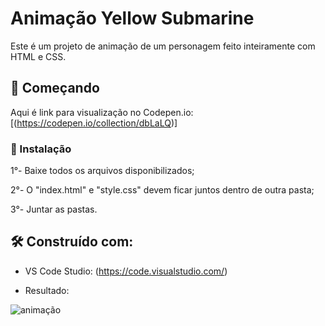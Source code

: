 # Animação Yellow Submarine

Este é um projeto de animação de um personagem feito inteiramente com HTML e CSS.

## 🚀 Começando

Aqui é link para visualização no Codepen.io: [(https://codepen.io/collection/dbLaLQ)]

### 🔧 Instalação

1°- Baixe todos os arquivos disponibilizados;

2°-  O "index.html" e "style.css" devem ficar juntos dentro de outra pasta;

3°-  Juntar as pastas.

## 🛠️ Construído com:

* VS Code Studio: (https://code.visualstudio.com/)

*   Resultado:

![animação](https://github.com/moscardini-carvalho/Homem-Aranha/assets/162808430/34a8d969-ad57-480d-89d3-882fd8e279be)
